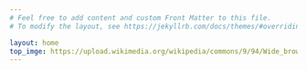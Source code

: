 ```yaml
---
# Feel free to add content and custom Front Matter to this file.
# To modify the layout, see https://jekyllrb.com/docs/themes/#overriding-theme-defaults

layout: home
top_imge: https://upload.wikimedia.org/wikipedia/commons/9/94/Wide_brown_land_art-work.JPG
---
```

<div style="text-align:center;">
  <img src="/assets/images/corfu.jpg" alt="" style="max-width:80%; height:auto;">
</div>
